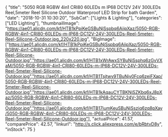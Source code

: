 {
	"title": "5050 RGB RGBW 4in1 CRI80 60LEDs m IP68 DC12V 24V 300LEDs Reel,5meter Reel Silicone Outdoor Waterproof LED Strip for bath Garden",
	"date": "2018-10-31 10:30:20",
	"SubCat": ["Lights & Lighting"],
	"categories": ["LED Lighting"],
	"thumbnailImage": "https://ae01.alicdn.com/kf/HTB1kPpiKeGSBuNjSspbq6AiipXaz/5050-RGB-RGBW-4in1-CRI80-60LEDs-m-IP68-DC12V-24V-300LEDs-Reel-5meter-Reel-Silicone-Outdoor.jpg_220x220.jpg",
	"BigImage": ["https://ae01.alicdn.com/kf/HTB1kPpiKeGSBuNjSspbq6AiipXaz/5050-RGB-RGBW-4in1-CRI80-60LEDs-m-IP68-DC12V-24V-300LEDs-Reel-5meter-Reel-Silicone-Outdoor.jpg","https://ae01.alicdn.com/kf/HTB1xWrAwxSYBuNjSsphq6zGvVXaM/5050-RGB-RGBW-4in1-CRI80-60LEDs-m-IP68-DC12V-24V-300LEDs-Reel-5meter-Reel-Silicone-Outdoor.jpg","https://ae01.alicdn.com/kf/HTB1Tsjtwv9TBuNjy0Fcq6zeiFXap/5050-RGB-RGBW-4in1-CRI80-60LEDs-m-IP68-DC12V-24V-300LEDs-Reel-5meter-Reel-Silicone-Outdoor.jpg","https://ae01.alicdn.com/kf/HTB1kAqauCYTBKNjSZKbq6xJ8pXaz/5050-RGB-RGBW-4in1-CRI80-60LEDs-m-IP68-DC12V-24V-300LEDs-Reel-5meter-Reel-Silicone-Outdoor.jpg","https://ae01.alicdn.com/kf/HTB17iumKeuSBuNjSsziq6zq8pXay/5050-RGB-RGBW-4in1-CRI80-60LEDs-m-IP68-DC12V-24V-300LEDs-Reel-5meter-Reel-Silicone-Outdoor.jpg"],
	"actualPrice": 41.57,
	"comparePrice": 42.57,
	"linkurl": "http://s.click.aliexpress.com/e/bRbtvD8y",
	"inStock": 75
}
